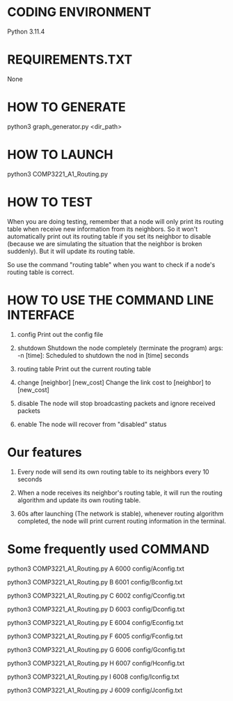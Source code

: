 # CODING ENVIRONMENT
Python 3.11.4

# REQUIREMENTS.TXT
None

# HOW TO GENERATE
python3 graph_generator.py <dir_path>

# HOW TO LAUNCH
python3 COMP3221_A1_Routing.py <Node ID> <Port ID> <Config File Path>

# HOW TO TEST
When you are doing testing, remember that a node will only print its routing table when receive new information from its neighbors. So it won't automatically print out its routing table if you set its neighbor to disable (because we are simulating the situation that the neighbor is broken suddenly). But it will update its routing table. 

So use the command "routing table" when you want to check if a node's routing table is correct.

# HOW TO USE THE COMMAND LINE INTERFACE
1. config
Print out the config file

2. shutdown
Shutdown the node completely (terminate the program)
args:
    -n [time]: Scheduled to shutdown the nod in [time] seconds

3. routing table
Print out the current routing table

4. change [neighbor] [new_cost]
Change the link cost to [neighbor] to [new_cost]

5. disable
The node will stop broadcasting packets and ignore received packets

6. enable
The node will recover from "disabled" status

# Our features
1. Every node will send its own routing table to its neighbors every 10 seconds

2. When a node receives its neighbor's routing table, it will run the routing algorithm and update its own routing table.

3. 60s after launching (The network is stable), whenever routing algorithm completed, the node will print current routing information in the terminal.

# Some frequently used COMMAND
python3 COMP3221_A1_Routing.py A 6000 config/Aconfig.txt

python3 COMP3221_A1_Routing.py B 6001 config/Bconfig.txt

python3 COMP3221_A1_Routing.py C 6002 config/Cconfig.txt

python3 COMP3221_A1_Routing.py D 6003 config/Dconfig.txt

python3 COMP3221_A1_Routing.py E 6004 config/Econfig.txt

python3 COMP3221_A1_Routing.py F 6005 config/Fconfig.txt

python3 COMP3221_A1_Routing.py G 6006 config/Gconfig.txt

python3 COMP3221_A1_Routing.py H 6007 config/Hconfig.txt

python3 COMP3221_A1_Routing.py I 6008 config/Iconfig.txt

python3 COMP3221_A1_Routing.py J 6009 config/Jconfig.txt
